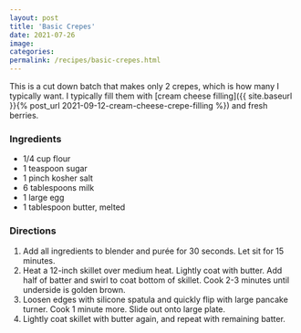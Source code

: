 ```yaml
---
layout: post
title: 'Basic Crepes'
date: 2021-07-26
image:
categories:
permalink: /recipes/basic-crepes.html
---
```


This is a cut down batch that makes only 2 crepes, which is how many I typically want. I typically fill them with [cream cheese filling]({{ site.baseurl }}{% post_url 2021-09-12-cream-cheese-crepe-filling %}) and fresh berries.

### Ingredients

- 1/4 cup flour
- 1 teaspoon sugar
- 1 pinch kosher salt
- 6 tablespoons milk
- 1 large egg
- 1 tablespoon butter, melted

### Directions

1. Add all ingredients to blender and purée for 30 seconds. Let sit for 15 minutes.
2. Heat a 12-inch skillet over medium heat. Lightly coat with butter. Add half of batter and swirl to coat bottom of skillet. Cook 2-3 minutes until underside is golden brown.
3. Loosen edges with silicone spatula and quickly flip with large pancake turner. Cook 1 minute more. Slide out onto large plate.
4. Lightly coat skillet with butter again, and repeat with remaining batter.
